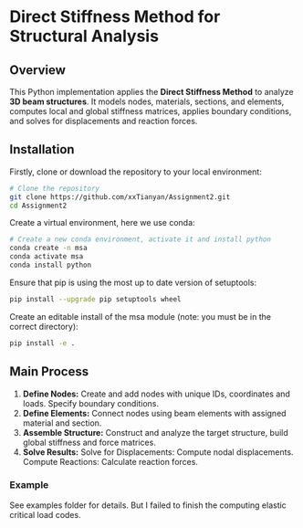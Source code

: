 # Direct Stiffness Method for Structural Analysis

## Overview
This Python implementation applies the **Direct Stiffness Method** to analyze **3D beam structures**. It models nodes, materials, sections, and elements, computes local and global stiffness matrices, applies boundary conditions, and solves for displacements and reaction forces.

## Installation
Firstly, clone or download the repository to your local environment:
```sh
# Clone the repository
git clone https://github.com/xxTianyan/Assignment2.git
cd Assignment2
```
Create a virtual environment, here we use conda:
```sh
# Create a new conda environment, activate it and install python
conda create -n msa
conda activate msa
conda install python
```
Ensure that pip is using the most up to date version of setuptools:
```sh
pip install --upgrade pip setuptools wheel
```
Create an editable install of the msa module (note: you must be in the correct directory):
```sh
pip install -e .
```


## Main Process
1. **Define Nodes:** Create and add nodes with unique IDs, coordinates and loads. Specify boundary conditions.
2. **Define Elements:** Connect nodes using beam elements with assigned material and section.
3. **Assemble Structure:** Construct and analyze the target structure,  build global stiffness and force matrices.
4. **Solve Results:** Solve for Displacements: Compute nodal displacements. Compute Reactions: Calculate reaction forces.


### Example
See examples folder for details. But I failed to finish the computing elastic critical load codes.

